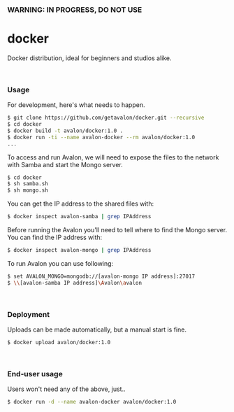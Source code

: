 ### WARNING: IN PROGRESS, DO NOT USE

# docker

Docker distribution, ideal for beginners and studios alike.

<br>

### Usage

For development, here's what needs to happen.

```bash
$ git clone https://github.com/getavalon/docker.git --recursive
$ cd docker
$ docker build -t avalon/docker:1.0 .
$ docker run -ti --name avalon-docker --rm avalon/docker:1.0
...
```

To access and run Avalon, we will need to expose the files to the network with Samba and start the Mongo server.

```bash
$ cd docker
$ sh samba.sh
$ sh mongo.sh
```

You can get the IP address to the shared files with:

```bash
$ docker inspect avalon-samba | grep IPAddress
```

Before running the Avalon you'll need to tell where to find the Mongo server. You can find the IP address with:

```bash
$ docker inspect avalon-mongo | grep IPAddress
```

To run Avalon you can use following:
```bash
$ set AVALON_MONGO=mongodb://[avalon-mongo IP address]:27017
$ \\[avalon-samba IP address]\Avalon\avalon
```


<br>

### Deployment

Uploads can be made automatically, but a manual start is fine.

```bash
$ docker upload avalon/docker:1.0
```

<br>

### End-user usage

Users won't need any of the above, just..

```bash
$ docker run -d --name avalon-docker avalon/docker:1.0
```
